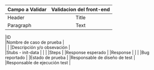 | Campo a Validar   | Validacion del front-end  |
| :---              |                    :----: |
| Header            | Title                     |
| Paragraph         | Text                      |


|ID                 
|Nombre de caso de prueba               |   
|                                       |
|Descripción y/o obsevación             |   
|Stubs - init-data                      |
|                                       |
|Steps                                  |
|Response esperado                      |
|Response                               |
|                                       |
|Bug reportado                          |
|Estado de prueba                       |
|Responsable de diseño de test          |       
|Responsable de ejecución test          |       
